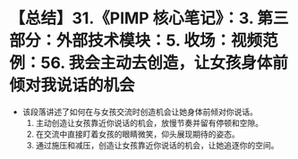 # 【总结】31.《PIMP 核心笔记》：3. 第三部分：外部技术模块：5. 收场：视频范例：56. 我会主动去创造，让女孩身体前倾对我说话的机会

-   该段落讲述了如何在与女孩交流时创造机会让她身体前倾对你说话。
    1.  主动创造让女孩靠近你说话的机会，放慢节奏并留有停顿和空隙。
    2.  在交流中直接盯着女孩的眼睛微笑，仰头展现期待的姿态。
    3.  通过施压和减压，创造让女孩靠近你说话的机会，让她追逐你的空间。